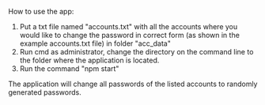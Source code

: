 How to use the app:

1) Put a txt file named "accounts.txt" with all the accounts where you would like to change the password in correct form (as shown in the example accounts.txt file) in folder "acc_data"
2) Run cmd as administrator, change the directory on the command line to the folder where the application is located.
3) Run the command "npm start"

The application will change all passwords of the listed accounts to randomly generated passwords.
